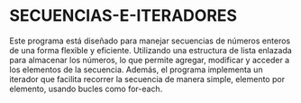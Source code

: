 # SECUENCIAS-E-ITERADORES
Este programa está diseñado para manejar secuencias de números enteros de una forma flexible y eficiente.
Utilizando una estructura de lista enlazada para almacenar los números, lo que permite agregar, modificar y acceder a los elementos de la secuencia. 
Además, el programa implementa un iterador que facilita recorrer la secuencia de manera simple, elemento por elemento, usando bucles como for-each.
